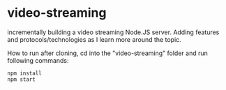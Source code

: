 # video-streaming
incrementally building a video streaming Node.JS server. Adding features and protocols/technologies as I learn more around the topic.

How to run after cloning, cd into the "video-streaming" folder and run following commands:
```
npm install
npm start
```
